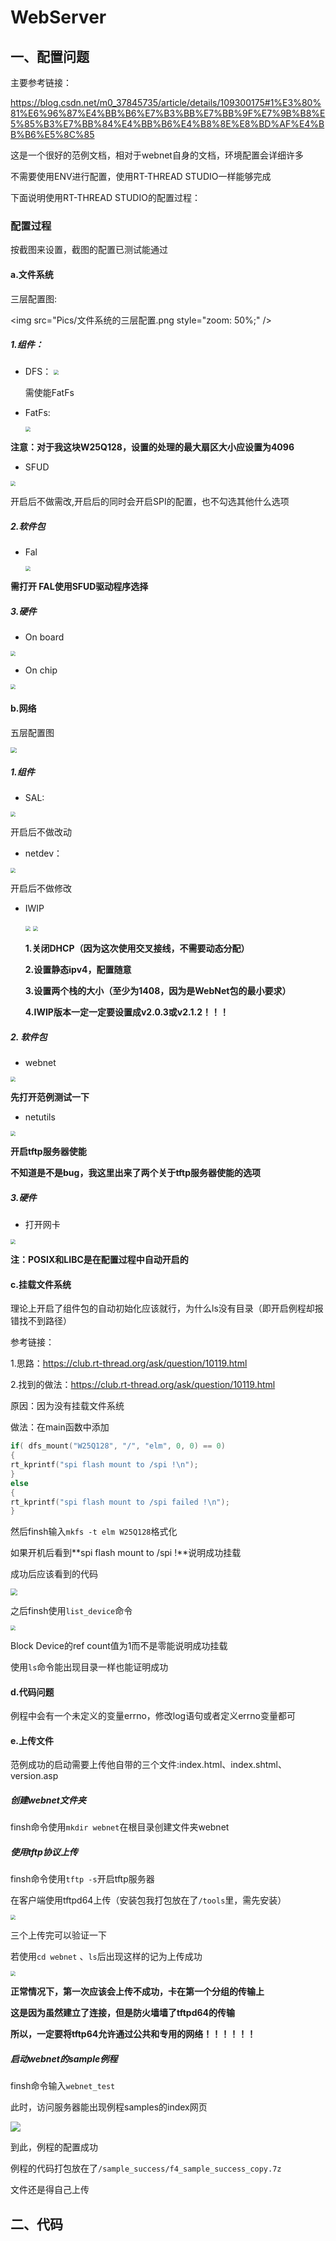 # WebServer





## 一、配置问题

主要参考链接：

https://blog.csdn.net/m0_37845735/article/details/109300175#1%E3%80%81%E6%96%87%E4%BB%B6%E7%B3%BB%E7%BB%9F%E7%9B%B8%E5%85%B3%E7%BB%84%E4%BB%B6%E4%B8%8E%E8%BD%AF%E4%BB%B6%E5%8C%85

这是一个很好的范例文档，相对于webnet自身的文档，环境配置会详细许多

不需要使用ENV进行配置，使用RT-THREAD STUDIO一样能够完成

下面说明使用RT-THREAD STUDIO的配置过程：

### 配置过程

按截图来设置，截图的配置已测试能通过



#### a.文件系统

三层配置图:

<img src="Pics/文件系统的三层配置.png style="zoom: 50%;" />



##### 1.组件：

- DFS： 
   <img src="Pics/DFS.jpg" style="zoom: 50%;" />

   需使能FatFs

- FatFs:

   <img src="Pics/FatFs.jpg" style="zoom: 50%;" />

**注意：对于我这块W25Q128，设置的处理的最大扇区大小应设置为4096**

- SFUD

<img src="Pics/SFUD.jpg" style="zoom:50%;" />

开启后不做需改,开启后的同时会开启SPI的配置，也不勾选其他什么选项

##### 2.软件包

- Fal

  <img src="Pics/Fal.jpg" style="zoom: 50%;" />

**需打开 FAL使用SFUD驱动程序选择**

##### 3.硬件

- On board

<img src="Pics/SPI_FLASH.jpg" style="zoom:50%;" />

- On chip

<img src="Pics/ON_CHIP_FLASH.jpg" style="zoom:50%;" />







#### b.网络

五层配置图

<img src="Pics/网络的五层配置.png" style="zoom:60%;" />



##### 1.组件

- SAL:

<img src="Pics/SAL.jpg" style="zoom:50%;" />

开启后不做改动

- netdev：

<img src="Pics/netdev.jpg" style="zoom:50%;" />

开启后不做修改

- IWIP

  <img src="Pics/IWIP_1.JPG" style="zoom:50%;" />

  <img src="Pics/IWIP_2.JPG" style="zoom:50%;" />

  **1.关闭DHCP（因为这次使用交叉接线，不需要动态分配）**

  **2.设置静态ipv4，配置随意**

  **3.设置两个栈的大小（至少为1408，因为是WebNet包的最小要求）**
  
  **4.IWIP版本一定一定要设置成v2.0.3或v2.1.2！！！**

##### 2. 软件包

- webnet

<img src="Pics/webnet.jpg" style="zoom:50%;" />

**先打开范例测试一下**

- netutils 

<img src="Pics/netutils.jpg" style="zoom:50%;" />

**开启tftp服务器使能**

**不知道是不是bug，我这里出来了两个关于tftp服务器使能的选项**



##### 3.硬件

- 打开网卡

<img src="Pics/ETH.jpg" style="zoom:50%;" />



**注：POSIX和LIBC是在配置过程中自动开启的**



#### c.挂载文件系统

理论上开启了组件包的自动初始化应该就行，为什么ls没有目录（即开启例程却报错找不到路径）

参考链接：

1.思路：https://club.rt-thread.org/ask/question/10119.html

2.找到的做法：https://club.rt-thread.org/ask/question/10119.html



原因：因为没有挂载文件系统

做法：在main函数中添加

```c
if( dfs_mount("W25Q128", "/", "elm", 0, 0) == 0)
{
rt_kprintf("spi flash mount to /spi !\n");
}
else
{
rt_kprintf("spi flash mount to /spi failed !\n");
}
```

然后finsh输入``mkfs -t elm W25Q128``格式化


如果开机后看到**spi flash mount to /spi !**说明成功挂载

成功后应该看到的代码

<img src="Pics/开机.jpg" style="zoom:67%;" />

之后finsh使用``list_device``命令

<img src="Pics/list_device.jpg" style="zoom:50%;" />

Block Device的ref count值为1而不是零能说明成功挂载

使用``ls``命令能出现目录一样也能证明成功

#### d.代码问题

例程中会有一个未定义的变量errno，修改log语句或者定义errno变量都可

#### e.上传文件

范例成功的启动需要上传他自带的三个文件:index.html、index.shtml、version.asp

##### 创建webnet文件夹

finsh命令使用``mkdir webnet``在根目录创建文件夹webnet

##### 使用tftp协议上传

finsh命令使用``tftp -s``开启tftp服务器

在客户端使用tftpd64上传（安装包我打包放在了``/tools``里，需先安装）

<img src="Pics/tftpd64.jpg" style="zoom:50%;" />

三个上传完可以验证一下

若使用``cd webnet`` 、``ls``后出现这样的记为上传成功

<img src="Pics/samples_success.jpg" style="zoom:50%;" />

**正常情况下，第一次应该会上传不成功，卡在第一个分组的传输上**

**这是因为虽然建立了连接，但是防火墙墙了tftpd64的传输**

**所以，一定要将tftp64允许通过公共和专用的网络！！！！！！**



##### 启动webnet的sample例程

finsh命令输入``webnet_test``

此时，访问服务器能出现例程samples的index网页

![](Pics/index_html.jpg)

到此，例程的配置成功

例程的代码打包放在了``/sample_success/f4_sample_success_copy.7z``

文件还是得自己上传



## 二、代码

